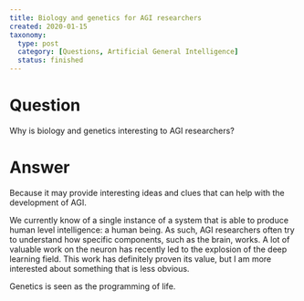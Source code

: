 ```yaml
---
title: Biology and genetics for AGI researchers
created: 2020-01-15
taxonomy:
  type: post
  category: [Questions, Artificial General Intelligence]
  status: finished
---
```


# Question
Why is biology and genetics interesting to AGI researchers?

# Answer
Because it may provide interesting ideas and clues that can help with the development of AGI.

We currently know of a single instance of a system that is able to produce human level intelligence: a human being. As such, AGI researchers often try to understand how specific components, such as the brain, works. A lot of valuable work on the neuron has recently led to the explosion of the deep learning field. This work has definitely proven its value, but I am more interested about something that is less obvious.

Genetics is seen as the programming of life.
